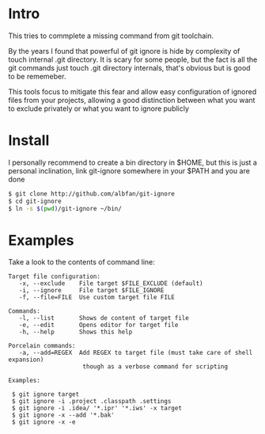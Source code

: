 # Intro
This tries to commplete a missing command from git toolchain.

By the years I found that powerful of git ignore is hide by complexity of touch internal .git directory.
It is scary for some people, but the fact is all the git commands just touch .git directory internals, that's 
obvious but is good to be rememeber.

This tools focus to mitigate this fear and allow easy configuration of ignored files from your projects, allowing
a good distinction between what you want to exclude privately or what you want to ignore publicly

# Install

I personally recommend to create a bin directory in $HOME, but this is just a personal inclination, link git-ignore
somewhere in your $PATH and you are done

```bash
$ git clone http://github.com/albfan/git-ignore
$ cd git-ignore
$ ln -s $(pwd)/git-ignore ~/bin/
```
# Examples

Take a look to the contents of command line:
 
```
Target file configuration:
   -x, --exclude    File target $FILE_EXCLUDE (default)
   -i, --ignore     File target $FILE_IGNORE
   -f, --file=FILE  Use custom target file FILE

Commands:
   -l, --list       Shows de content of target file
   -e, --edit       Opens editor for target file
   -h, --help       Shows this help

Porcelain commands:
   -a, --add=REGEX  Add REGEX to target file (must take care of shell expansion)
                     though as a verbose command for scripting

Examples:

 $ git ignore target
 $ git ignore -i .project .classpath .settings
 $ git ignore -i .idea/ '*.ipr' '*.iws' -x target
 $ git ignore -x --add '*.bak'
 $ git ignore -x -e
```

